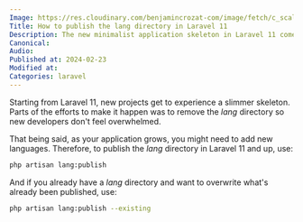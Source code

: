 ```yaml
---
Image: https://res.cloudinary.com/benjamincrozat-com/image/fetch/c_scale,f_webp,q_auto,w_1200/https://github.com/benjamincrozat/content/assets/3613731/67c22860-75a2-43a0-960a-60c4f839c287
Title: How to publish the lang directory in Laravel 11
Description: The new minimalist application skeleton in Laravel 11 comes with no lang directory. Here's how to publish it.
Canonical:
Audio:
Published at: 2024-02-23
Modified at:
Categories: laravel
---
```


Starting from Laravel 11, new projects get to experience a slimmer skeleton. Parts of the efforts to make it happen was to remove the _lang_ directory so new developers don't feel overwhelmed.

That being said, as your application grows, you might need to add new languages. Therefore, to publish the _lang_ directory in Laravel 11 and up, use:

```bash
php artisan lang:publish
```

And if you already have a _lang_ directory and want to overwrite what's already been published, use:

```bash
php artisan lang:publish --existing
```
